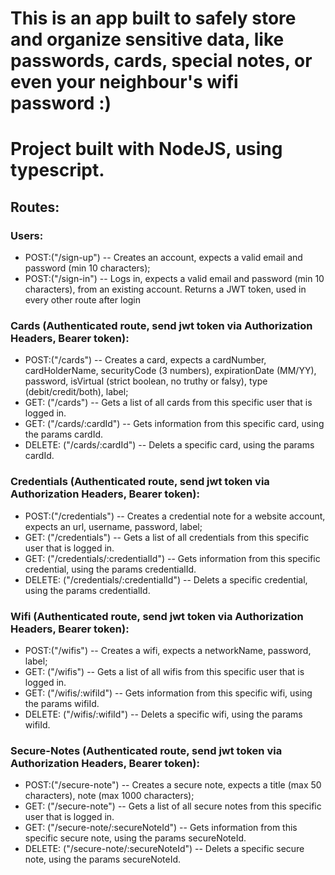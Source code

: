 # This is an app built to safely store and organize sensitive data, like passwords, cards, special notes, or even your neighbour's wifi password :)


# Project built with NodeJS, using typescript.

## Routes:

### Users:
* POST:("/sign-up") -- Creates an account, expects a valid email and password (min 10 characters);
* POST:("/sign-in") -- Logs in, expects a valid email and password (min 10 characters), from an existing account. Returns a JWT token, used in every other route after login

### Cards (Authenticated route, send jwt token via Authorization Headers, Bearer token):
* POST:("/cards") -- Creates a card, expects a cardNumber, cardHolderName, securityCode (3 numbers), expirationDate (MM/YY), password, isVirtual (strict boolean, no truthy or falsy), type (debit/credit/both), label;
* GET: ("/cards") -- Gets a list of all cards from this specific user that is logged in.
* GET: ("/cards/:cardId") -- Gets information from this specific card, using the params cardId.
* DELETE: ("/cards/:cardId") -- Delets a specific card, using the params cardId.

### Credentials (Authenticated route, send jwt token via Authorization Headers, Bearer token):
* POST:("/credentials") -- Creates a credential note for a website account, expects an url, username, password, label;
* GET: ("/credentials") -- Gets a list of all credentials from this specific user that is logged in.
* GET: ("/credentials/:credentialId") -- Gets information from this specific credential, using the params credentialId.
* DELETE: ("/credentials/:credentialId") -- Delets a specific credential, using the params credentialId.

### Wifi (Authenticated route, send jwt token via Authorization Headers, Bearer token):
* POST:("/wifis") -- Creates a wifi, expects a networkName, password, label;
* GET: ("/wifis") -- Gets a list of all wifis from this specific user that is logged in.
* GET: ("/wifis/:wifiId") -- Gets information from this specific wifi, using the params wifiId.
* DELETE: ("/wifis/:wifiId") -- Delets a specific wifi, using the params wifiId.

### Secure-Notes (Authenticated route, send jwt token via Authorization Headers, Bearer token):
* POST:("/secure-note") -- Creates a secure note, expects a title (max 50 characters), note (max 1000 characters);
* GET: ("/secure-note") -- Gets a list of all secure notes from this specific user that is logged in.
* GET: ("/secure-note/:secureNoteId") -- Gets information from this specific secure note, using the params secureNoteId.
* DELETE: ("/secure-note/:secureNoteId") -- Delets a specific secure note, using the params secureNoteId.
